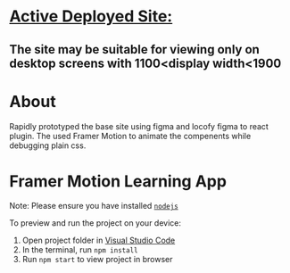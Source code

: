 # [Active Deployed Site:](https://framer-learning-project.vercel.app/)

## The site may be suitable for viewing only on desktop screens with  1100<display width<1900

# About
Rapidly prototyped the base site using figma and locofy figma to react plugin.
The used Framer Motion to animate the compenents while debugging plain css.

  # Framer Motion Learning App

  Note: Please ensure you have installed <code><a href="https://nodejs.org/en/download/">nodejs</a></code>

  To preview and run the project on your device:
  1) Open project folder in <a href="https://code.visualstudio.com/download">Visual Studio Code</a>
  2) In the terminal, run `npm install`
  3) Run `npm start` to view project in browser
  
